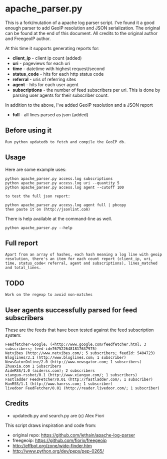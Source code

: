 # apache_parser.py

This is a fork/mutation of a apache log parser script. I've found it a good enough parser to add GeoIP resolution and JSON serialization.
The original can be found at the end of this document. All credits to the original author and FreegeoIP author.

At this time it supports generating reports for:

* **client_ip** - client ip count (added)
* **uri** - pageviews for each uri
* **time** - datetime with highest request/second
* **status_code** - hits for each http status code
* **referral** - uris of referring sites
* **agent** - hits for each user agent
* **subscriptions** - the number of feed subscribers per uri.
    This is done by parsing user agents for their subscriber count.

In addition to the above, I've added GeoIP resolution and a JSON report

* **full** - all lines parsed as json (added)

## Before using it

    Run python updatedb to fetch and compile the GeoIP db.

## Usage

Here are some example uses:

    python apache_parser.py access.log subscriptions
    python apache_parser.py access.log uri --quantity 5
    python apache_parser.py access.log agent --cutoff 100
    
    to test the full json report:

    python apache_parser.py access.log agent full | pbcopy
    then paste it on (http://jsonlint.com)

There is help available at the command-line as well.

    python apache_parser.py --help

## Full report

    Apart from an array of hashes, each hash meaning a log line with geoip resolution, there's an item for each count report (client_ip, uri, time, status_code< referral, agent and subscriptions), lines_matched and total_lines.
    
## TODO
    Work on the regexp to avoid non-matches

## User agents successfully parsed for feed subscribers

These are the feeds that have been tested against
the feed subscription system:

    Feedfetcher-Google; (+http://www.google.com/feedfetcher.html; 3 subscribers; feed-id=7675226481817637975)
    Netvibes (http://www.netvibes.com/; 5 subscribers; feedId: 5404723)
    Bloglines/3.1 (http://www.bloglines.com; 1 subscriber)
    NewsGatorOnline/2.0 (http://www.newsgator.com; 1 subscribers)
    Zhuaxia.com 1 Subscribers
    AideRSS/1.0 (aiderss.com); 2 subscribers
    xianguo-rssbot/0.1 (http://www.xianguo.com/; 1 subscribers)
    Fastladder FeedFetcher/0.01 (http://fastladder.com/; 1 subscriber)
    HanRSS/1.1 (http://www.hanrss.com; 1 subscriber)
    livedoor FeedFetcher/0.01 (http://reader.livedoor.com/; 1 subscriber)


## Credits

* updatedb.py and search.py are (c) Alex Fiori

This script draws inspiration and code from:

* original repo: https://github.com/lethain/apache-log-parser
* freegeoip: https://github.com/fiorix/freegeoip
* http://effbot.org/zone/wide-finder.htm
* http://www.python.org/dev/peps/pep-0265/
